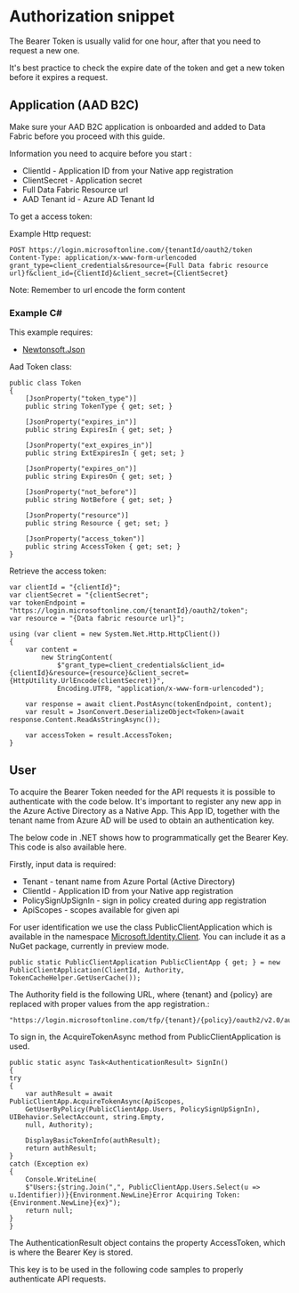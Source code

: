 # Authorization snippet

The Bearer Token is usually valid for one hour, after that you need to request a new one.

It's best practice to check the expire date of the token and get a new token before it expires a request.

## Application (AAD B2C)

Make sure your AAD B2C application is onboarded and added to Data Fabric before you proceed with this guide.

Information you need to acquire before you start :

* ClientId - Application ID from your Native app registration
* ClientSecret - Application secret
* Full Data Fabric Resource url
* AAD Tenant id - Azure AD Tenant Id

To get a access token:

Example Http request:  

    POST https://login.microsoftonline.com/{tenantId/oauth2/token
    Content-Type: application/x-www-form-urlencoded
    grant_type=client_credentials&resource={Full Data fabric resource url}f&client_id={ClientId}&client_secret={ClientSecret}  

Note: Remember to url encode the form content

### Example C#

This example requires:
* [Newtonsoft.Json](https://www.nuget.org/packages/Newtonsoft.Json/)

Aad Token class:  

    public class Token
    {
        [JsonProperty("token_type")]
        public string TokenType { get; set; }

        [JsonProperty("expires_in")]
        public string ExpiresIn { get; set; }

        [JsonProperty("ext_expires_in")]
        public string ExtExpiresIn { get; set; }

        [JsonProperty("expires_on")]
        public string ExpiresOn { get; set; }

        [JsonProperty("not_before")]
        public string NotBefore { get; set; }

        [JsonProperty("resource")]
        public string Resource { get; set; }

        [JsonProperty("access_token")]
        public string AccessToken { get; set; }
    }

Retrieve the access token:  

    var clientId = "{clientId}";
    var clientSecret = "{clientSecret";
    var tokenEndpoint = "https://login.microsoftonline.com/{tenantId}/oauth2/token";
    var resource = "{Data fabric resource url}";

    using (var client = new System.Net.Http.HttpClient())
    {
        var content =
            new StringContent(
                $"grant_type=client_credentials&client_id={clientId}&resource={resource}&client_secret={HttpUtility.UrlEncode(clientSecret)}",
                Encoding.UTF8, "application/x-www-form-urlencoded");

        var response = await client.PostAsync(tokenEndpoint, content);
        var result = JsonConvert.DeserializeObject<Token>(await response.Content.ReadAsStringAsync());

        var accessToken = result.AccessToken;
    }

## User

To acquire the Bearer Token needed for the API requests it is possible to authenticate with the code below. It's important to register any new app in the Azure Active Directory as a Native App. This App ID, together with the tenant name from Azure AD will be used to obtain an authentication key.

The below code in .NET shows how to programmatically get the Bearer Key. This code is also available here.

Firstly, input data is required:
* Tenant - tenant name from Azure Portal (Active Directory)
* ClientId - Application ID from your Native app registration
* PolicySignUpSignIn - sign in policy created during app registration
* ApiScopes - scopes available for given api  

For user identification we use the class PublicClientApplication which is available in the namespace [Microsoft.Identity.Client](https://www.nuget.org/packages/Microsoft.Identity.Client). You can include it as a NuGet package, currently in preview mode.  
    
    public static PublicClientApplication PublicClientApp { get; } = new PublicClientApplication(ClientId, Authority, TokenCacheHelper.GetUserCache());

The Authority field is the following URL, where {tenant} and {policy} are replaced with proper values from the app registration.:  

    "https://login.microsoftonline.com/tfp/{tenant}/{policy}/oauth2/v2.0/authorize";

To sign in, the AcquireTokenAsync method from PublicClientApplication is used.  

    public static async Task<AuthenticationResult> SignIn()
    {
    try
    {
        var authResult = await PublicClientApp.AcquireTokenAsync(ApiScopes,
        GetUserByPolicy(PublicClientApp.Users, PolicySignUpSignIn), UIBehavior.SelectAccount, string.Empty,
        null, Authority);

        DisplayBasicTokenInfo(authResult);
        return authResult;
    }
    catch (Exception ex)
    {
        Console.WriteLine(
        $"Users:{string.Join(",", PublicClientApp.Users.Select(u => u.Identifier))}{Environment.NewLine}Error Acquiring Token:{Environment.NewLine}{ex}");
        return null;
    }
    }  

The AuthenticationResult object contains the property AccessToken, which is where the Bearer Key is stored.

This key is to be used in the following code samples to properly authenticate API requests.

